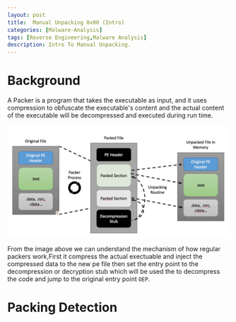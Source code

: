 ```yaml
---
layout: post
title:  Manual Unpacking 0x00 (Intro)
categories: [Malware-Analysis]
tags: [Reverse Engineering,Malware Analysis]
description: Intro To Manual Unpacking.
---
```

# Background
A Packer is a program that takes the executable as input, and it uses compression to obfuscate the executable's content and the actual content of the executable will be decompressed and executed during run time.

![Image](https://github.com/joezid/joezid.github.io/raw/main/Images/Manual%20unpacking/ezgif.com-gif-maker.png)

From the image above we can understand the mechanism of how regular packers work,First it compress the actual exectuable and inject the compressed data to the new pe file then set the entry point to the decompression or decryption stub which will be used the to decompress the code and jump to the original entry point `OEP`.

# Packing Detection

